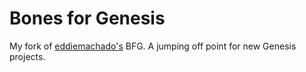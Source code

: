 Bones for Genesis
==============

My fork of [eddiemachado's](https://github.com/eddiemachado/bones-genesis) BFG. A jumping off point for new Genesis projects.